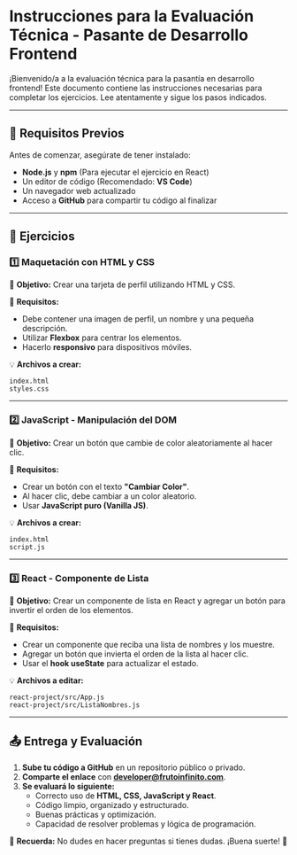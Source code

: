 # **Instrucciones para la Evaluación Técnica - Pasante de Desarrollo Frontend**

¡Bienvenido/a a la evaluación técnica para la pasantía en desarrollo frontend! Este documento contiene las instrucciones necesarias para completar los ejercicios. Lee atentamente y sigue los pasos indicados.

---

## **📌 Requisitos Previos**
Antes de comenzar, asegúrate de tener instalado:
- **Node.js** y **npm** (Para ejecutar el ejercicio en React)
- Un editor de código (Recomendado: **VS Code**)
- Un navegador web actualizado
- Acceso a **GitHub** para compartir tu código al finalizar

---

## **🚀 Ejercicios**

### **1️⃣ Maquetación con HTML y CSS**

📌 **Objetivo:** Crear una tarjeta de perfil utilizando HTML y CSS.

🔹 **Requisitos:**
- Debe contener una imagen de perfil, un nombre y una pequeña descripción.
- Utilizar **Flexbox** para centrar los elementos.
- Hacerlo **responsivo** para dispositivos móviles.

💡 **Archivos a crear:**
```
index.html
styles.css
```

---

### **2️⃣ JavaScript - Manipulación del DOM**

📌 **Objetivo:** Crear un botón que cambie de color aleatoriamente al hacer clic.

🔹 **Requisitos:**
- Crear un botón con el texto **"Cambiar Color"**.
- Al hacer clic, debe cambiar a un color aleatorio.
- Usar **JavaScript puro (Vanilla JS)**.

💡 **Archivos a crear:**
```
index.html
script.js
```

---

### **3️⃣ React - Componente de Lista**

📌 **Objetivo:** Crear un componente de lista en React y agregar un botón para invertir el orden de los elementos.

🔹 **Requisitos:**
- Crear un componente que reciba una lista de nombres y los muestre.
- Agregar un botón que invierta el orden de la lista al hacer clic.
- Usar el **hook useState** para actualizar el estado.

💡 **Archivos a editar:**
```
react-project/src/App.js
react-project/src/ListaNombres.js
```

---

## **📤 Entrega y Evaluación**

1. **Sube tu código a GitHub** en un repositorio público o privado.
2. **Comparte el enlace** con **developer@frutoinfinito.com**.
3. **Se evaluará lo siguiente:**
   - Correcto uso de **HTML, CSS, JavaScript y React**.
   - Código limpio, organizado y estructurado.
   - Buenas prácticas y optimización.
   - Capacidad de resolver problemas y lógica de programación.

📢 **Recuerda:** No dudes en hacer preguntas si tienes dudas. ¡Buena suerte! 🚀
